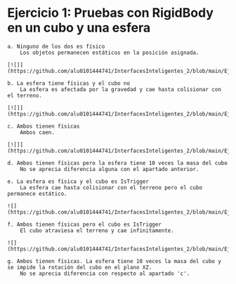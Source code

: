 # Ejercicio 1: Pruebas con RigidBody en un cubo y una esfera
    a. Ninguno de los dos es físico
        Los objetos permanecen estáticos en la posición asignada.

    [![]](https://github.com/alu0101444741/InterfacesInteligentes_2/blob/main/Ejercicio1/Apartado_a.png)

    b. La esfera tiene físicas y el cubo no
        La esfera es afectada por la gravedad y cae hasta colisionar con el terreno.
        
    [![]](https://github.com/alu0101444741/InterfacesInteligentes_2/blob/main/Ejercicio1/Apartado_b.gif)
    
    c. Ambos tienen físicas
        Ambos caen.
        
    [![]](https://github.com/alu0101444741/InterfacesInteligentes_2/blob/main/Ejercicio1/Apartado_c.gif)
     
    d. Ambos tienen físicas pero la esfera tiene 10 veces la masa del cubo
        No se aprecia diferencia alguna con el apartado anterior.
        
    e. La esfera es física y el cubo es IsTrigger
        La esfera cae hasta colisionar con el terreno pero el cubo permanece estático.
        
    ![](https://github.com/alu0101444741/InterfacesInteligentes_2/blob/main/Ejercicio1/Apartado_e.mp4)
    
    f. Ambos tienen físicas pero el cubo es IsTrigger
        El cubo atraviesa el terreno y cae infinitamente.
        
    ![](https://github.com/alu0101444741/InterfacesInteligentes_2/blob/main/Ejercicio1/Apartado_f.mp4)
    
    g. Ambos tienen físicas. La esfera tiene 10 veces la masa del cubo y se impide la rotación del cubo en el plano XZ.
        No se aprecia diferencia con respecto al apartado 'c'.
